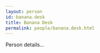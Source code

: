 ```yaml
---
layout: person
id: banana.desk
title: Banana Desk
permalink: people/banana.desk.html
---
```


Person details...